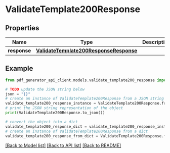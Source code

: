 # ValidateTemplate200Response


## Properties

Name | Type | Description | Notes
------------ | ------------- | ------------- | -------------
**response** | [**ValidateTemplate200ResponseResponse**](ValidateTemplate200ResponseResponse.md) |  | [optional] 

## Example

```python
from pdf_generator_api_client.models.validate_template200_response import ValidateTemplate200Response

# TODO update the JSON string below
json = "{}"
# create an instance of ValidateTemplate200Response from a JSON string
validate_template200_response_instance = ValidateTemplate200Response.from_json(json)
# print the JSON string representation of the object
print(ValidateTemplate200Response.to_json())

# convert the object into a dict
validate_template200_response_dict = validate_template200_response_instance.to_dict()
# create an instance of ValidateTemplate200Response from a dict
validate_template200_response_from_dict = ValidateTemplate200Response.from_dict(validate_template200_response_dict)
```
[[Back to Model list]](../README.md#documentation-for-models) [[Back to API list]](../README.md#documentation-for-api-endpoints) [[Back to README]](../README.md)


